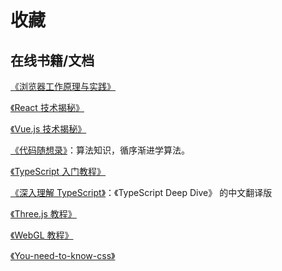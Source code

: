 # 收藏

## 在线书籍/文档

[《浏览器工作原理与实践》](https://blog.poetries.top/browser-working-principle/)

[《React 技术揭秘》](https://react.iamkasong.com/)

[《Vue.js 技术揭秘》](https://ustbhuangyi.github.io/vue-analysis/)

[《代码随想录》](https://react.iamkasong.com/)：算法知识，循序渐进学算法。

[《TypeScript 入门教程》](https://ts.xcatliu.com/)

[《深入理解 TypeScript》](https://jkchao.github.io/typescript-book-chinese/)：《TypeScript Deep Dive》 的中文翻译版

[《Three.js 教程》](http://www.webgl3d.cn/Three.js/)

[《WebGL 教程》](http://www.webgl3d.cn/WebGL/)

[《You-need-to-know-css》](https://lhammer.cn/You-need-to-know-css/#/zh-cn/introduce?v=1)
